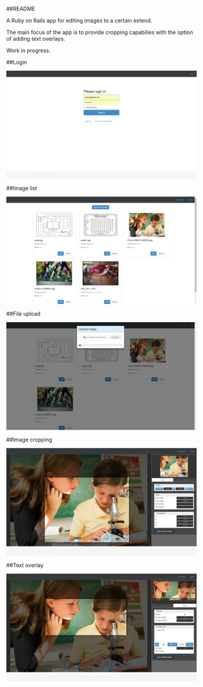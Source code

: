##README

A Ruby on Rails app for editing images to a certain extend. 

The main focus of the app is to provide cropping capabilies with the option of adding text overlays.  



Work in progress.



##Login

![Screenshot1](https://raw.githubusercontent.com/mawiza/cropyt/master/app/assets/images/page1.png)


##Image list

![Screenshot2](https://raw.githubusercontent.com/mawiza/cropyt/master/app/assets/images/page2.png)



##File upload

![Screenshot5](https://raw.githubusercontent.com/mawiza/cropyt/master/app/assets/images/page5.png)


##Image cropping

![Screenshot6](https://raw.githubusercontent.com/mawiza/cropyt/master/app/assets/images/page6.png)


##Text overlay

![Screenshot7](https://raw.githubusercontent.com/mawiza/cropyt/master/app/assets/images/page7.png)
